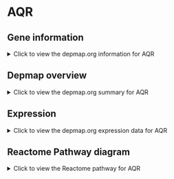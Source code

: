 <h1>AQR</h1>

<h2>Gene information</h2>
<details>
  <summary>Click to view the depmap.org information for AQR</summary>
  <p><a href="https://depmap.org/portal/gene/AQR?tab=about" target="_BLANK">Open page in a new tab...</a></p>
  <iframe src="https://depmap.org/portal/gene/AQR?tab=about" style="border:none;width:100%;height:800px"></iframe>
</details>

<h2>Depmap overview</h2>
<details>
  <summary>Click to view the depmap.org summary for AQR</summary>
  <p><a href="https://depmap.org/portal/gene/AQR?tab=overview" target="_BLANK">Open page in a new tab...</a></p>
  <iframe src="https://depmap.org/portal/gene/AQR?tab=overview" style="border:none;width:100%;height:800px"></iframe>
</details>

<h2>Expression</h2>
<details>
  <summary>Click to view the depmap.org expression data for AQR</summary>
  <p><a href="https://depmap.org/portal/gene/AQR?tab=characterization" target="_BLANK">Open page in a new tab...</a></p>
  <iframe src="https://depmap.org/portal/gene/AQR?tab=characterization" style="border:none;width:100%;height:800px"></iframe>
</details>



<h2>Reactome Pathway diagram</h2>
<details>
  <summary>Click to view the Reactome pathway for AQR</summary>
  <p><a href="https://reactome.org/PathwayBrowser/#/R-HSA-72163" target="_BLANK">Open page in a new tab...</a></p>
  <p>mRNA Splicing - Major Pathway</p>
<iframe src="https://reactome.org/PathwayBrowser/#/R-HSA-72163" style="border:none;width:100%;height:800px"></iframe>
</details>



